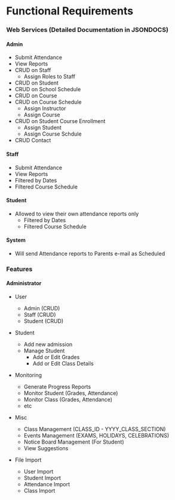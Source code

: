# Functional Requirements

### **Web Services  (Detailed Documentation in JSONDOCS)**

####  Admin

  - Submit Attendance
  - View Reports
  - CRUD on Staff
	   - Assign Roles to Staff
  - CRUD on Student
  - CRUD on School Schedule
  - CRUD on Course
  - CRUD on Course Schedule
    -	Assign Instructor
    -	Assign Course
  - CRUD on Student Course Enrollment
    -	Assign Student
    -	Assign Course Schdule
  - CRUD Contact


####  Staff
  - Submit Attendance
  - View Reports
   - Filtered by Dates
   - Filtered Course Schedule


#### Student
  - Allowed to view their own attendance reports only
    -	Filtered by Dates
    -	Filtered Course Schedule

#### System
  - Will send Attendance reports to Parents e-mail as Scheduled  




### **Features**

#### Administrator

  - User
     - Admin (CRUD)
     - Staff (CRUD)
     - Student (CRUD)


  - Student
      - Add new admission
      - Manage Student
          - Add or Edit Grades
          - Add or Edit Class Details


  - Monitoring
      - Generate Progress Reports
      - Monitor Student (Grades, Attendance)
     -  Monitor Class (Grades, Attendance)
     -  etc


 - Misc
     - Class Management (CLASS_ID - YYYY_CLASS_SECTION)
     - Events Management (EXAMS, HOLIDAYS, CELEBRATIONS)
     - Notice Board Management (For Student)
     - View Suggestions


  - File Import
      - User Import
      - Student Import
      - Attendance Import
      - Class Import
